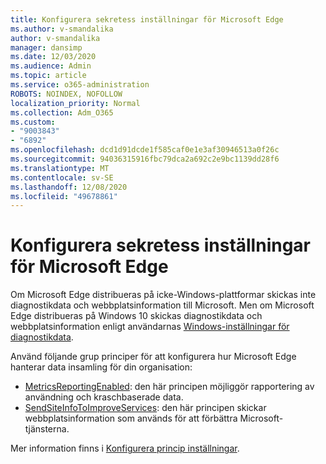 ```yaml
---
title: Konfigurera sekretess inställningar för Microsoft Edge
ms.author: v-smandalika
author: v-smandalika
manager: dansimp
ms.date: 12/03/2020
ms.audience: Admin
ms.topic: article
ms.service: o365-administration
ROBOTS: NOINDEX, NOFOLLOW
localization_priority: Normal
ms.collection: Adm_O365
ms.custom:
- "9003843"
- "6892"
ms.openlocfilehash: dcd1d91dcde1f585caf0e1e3af30946513a0f26c
ms.sourcegitcommit: 94036315916fbc79dca2a692c2e9bc1139dd28f6
ms.translationtype: MT
ms.contentlocale: sv-SE
ms.lasthandoff: 12/08/2020
ms.locfileid: "49678861"
---
```

# <a name="microsoft-edge-configure-privacy-settings"></a>Konfigurera sekretess inställningar för Microsoft Edge

Om Microsoft Edge distribueras på icke-Windows-plattformar skickas inte diagnostikdata och webbplatsinformation till Microsoft. Men om Microsoft Edge distribueras på Windows 10 skickas diagnostikdata och webbplatsinformation enligt användarnas [Windows-inställningar för diagnostikdata](https://docs.microsoft.com/windows/privacy/configure-windows-diagnostic-data-in-your-organization).

Använd följande grup principer för att konfigurera hur Microsoft Edge hanterar data insamling för din organisation:
- [MetricsReportingEnabled](https://docs.microsoft.com/DeployEdge/microsoft-edge-policies#metricsreportingenabled): den här principen möjliggör rapportering av användning och kraschbaserade data.
- [SendSiteInfoToImproveServices](https://docs.microsoft.com/DeployEdge/microsoft-edge-policies#sendsiteinfotoimproveservices): den här principen skickar webbplatsinformation som används för att förbättra Microsoft-tjänsterna.

Mer information finns i [Konfigurera princip inställningar](https://docs.microsoft.com/deployedge/microsoft-edge-enterprise-privacy-settings#configure-policy-settings).